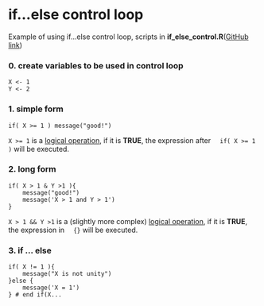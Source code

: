 # if...else control loop

Example of using if...else control loop, scripts in **if\_else\_control.R**([GitHub link](https://github.com/weitingwlin/r-primers/blob/master/R_files/if_else_control.R))

### 0. create variables to be used in control loop 
    X <- 1
    Y <- 2


### 1. simple form

  	if( X >= 1 ) message("good!")

`X >= 1` is a [logical operation](logical_operation.md), if it is **TRUE**, the expression after `	if( X >= 1 )` will be executed.

### 2. long form
  	if( X > 1 & Y >1 ){  
    	message("good!")
    	message('X > 1 and Y > 1')
  	}

`X > 1 && Y >1` is a (slightly more complex) [logical operation](logical_operation.md), if it is **TRUE**, the expression in `	{}` will be executed.
### 3. if ... else

  	if( X != 1 ){
    	message("X is not unity")
  	}else { 
    	message('X = 1') 
  	} # end if(X...